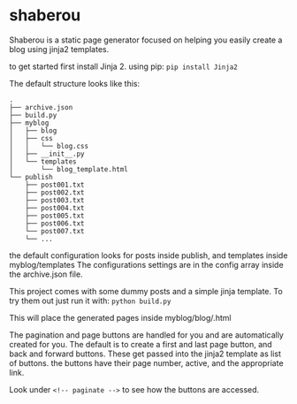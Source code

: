 # shaberou
Shaberou is a static page generator focused on helping you easily create a blog using jinja2 templates.

to get started first install Jinja 2.
using pip: ```pip install Jinja2```

The default structure looks like this:

```
.
├── archive.json
├── build.py
├── myblog
│   ├── blog
│   ├── css
│   │   └── blog.css
│   ├── __init__.py
│   └── templates
│       └── blog_template.html
└── publish
    ├── post001.txt
    ├── post002.txt
    ├── post003.txt
    ├── post004.txt
    ├── post005.txt
    ├── post006.txt
    └── post007.txt
    └── ...
```

the default configuration looks for posts inside publish, and templates inside myblog/templates
The configurations settings are in the config array inside the archive.json file.

This project comes with some dummy posts and a simple jinja template. To try them out just run it with:
```python build.py```

This will place the generated pages inside myblog/blog/<n>.html

The pagination and page buttons are handled for you and are automatically created for you. 
The default is to create a first and last page button, and back and forward buttons.
These get passed into the jinja2 template as list of buttons. 
the buttons have their page number, active, and the appropriate link. 

Look under ```<!-- paginate -->``` to see how the buttons are accessed.

